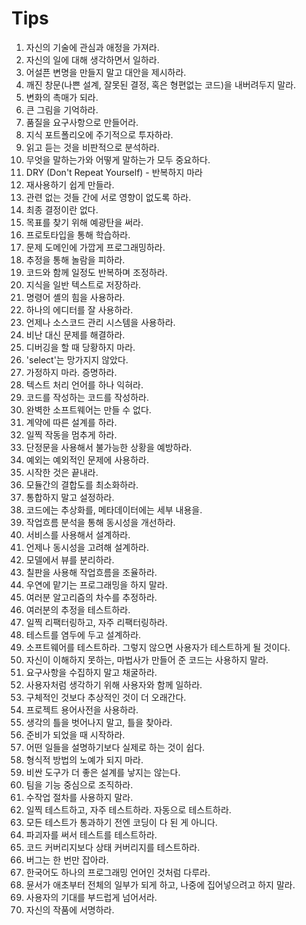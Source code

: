 # Tips
1. 자신의 기술에 관심과 애정을 가져라.
2. 자신의 일에 대해 생각하면서 일하라.
3. 어설픈 변명을 만들지 말고 대안을 제시하라.
4. 깨진 창문(나쁜 설계, 잘못된 결정, 혹은 형편없는 코드)을 내버려두지 말라.
5. 변화의 촉매가 되라. 
6. 큰 그림을 기억하라.
7. 품질을 요구사항으로 만들어라.
8. 지식 포트폴리오에 주기적으로 투자하라. 
9. 읽고 듣는 것을 비판적으로 분석하라.
10. 무엇을 말하는가와 어떻게 말하는가 모두 중요하다. 
11. DRY (Don't Repeat Yourself) - 반복하지 마라  
12. 재사용하기 쉽게 만들라.  
13. 관련 없는 것들 간에 서로 영향이 없도록 하라.  
14. 최종 결정이란 없다.  
15. 목표를 찾기 위해 예광탄을 써라.  
16. 프로토타입을 통해 학습하라.  
17. 문제 도메인에 가깝게 프로그래밍하라.  
18. 추정을 통해 놀람을 피하라.  
19. 코드와 함께 일정도 반복하며 조정하라.  
20. 지식을 일반 텍스트로 저장하라.  
21. 명령어 셸의 힘을 사용하라.  
22. 하나의 에디터를 잘 사용하라.  
23. 언제나 소스코드 관리 시스템을 사용하라.  
24. 비난 대신 문제를 해결하라.  
25. 디버깅을 할 때 당황하지 마라.  
26. 'select'는 망가지지 않았다.  
27. 가정하지 마라. 증명하라.  
28. 텍스트 처리 언어를 하나 익혀라.  
29. 코드를 작성하는 코드를 작성하라.  
30. 완벽한 소프트웨어는 만들 수 없다.  
31. 계약에 따른 설계를 하라.  
32. 일찍 작동을 멈추게 하라.  
33. 단정문을 사용해서 불가능한 상황을 예방하라.  
34. 예외는 예외적인 문제에 사용하라.  
35. 시작한 것은 끝내라.  
36. 모듈간의 결합도를 최소화하라.  
37. 통합하지 말고 설정하라.  
38. 코드에는 추상화를, 메타데이터에는 세부 내용을.  
39. 작업흐름 분석을 통해 동시성을 개선하라.  
40. 서비스를 사용해서 설계하라.  
41. 언제나 동시성을 고려해 설계하라.  
42. 모델에서 뷰를 분리하라.  
43. 칠판을 사용해 작업흐름을 조율하라.  
44. 우연에 맡기는 프로그래밍을 하지 말라.  
45. 여러분 알고리즘의 차수를 추정하라.  
46. 여러분의 추정을 테스트하라.  
47. 일찍 리팩터링하고, 자주 리팩터링하라.  
48. 테스트를 염두에 두고 설계하라.  
49. 소프트웨어를 테스트하라. 그렇지 않으면 사용자가 테스트하게 될 것이다.  
50. 자신이 이해하지 못하는, 마법사가 만들어 준 코드는 사용하지 말라.  
51. 요구사항을 수집하지 말고 채굴하라.  
52. 사용자처럼 생각하기 위해 사용자와 함께 일하라.  
53. 구체적인 것보다 추상적인 것이 더 오래간다.  
54. 프로젝트 용어사전을 사용하라.  
55. 생각의 틀을 벗어나지 말고, 틀을 찾아라.  
56. 준비가 되었을 때 시작하라.  
57. 어떤 일들을 설명하기보다 실제로 하는 것이 쉽다.  
58. 형식적 방법의 노예가 되지 마라.  
59. 비싼 도구가 더 좋은 설계를 낳지는 않는다.  
60. 팀을 기능 중심으로 조직하라.  
61. 수작업 절차를 사용하지 말라.  
62. 일찍 테스트하고, 자주 테스트하라. 자동으로 테스트하라.  
63. 모든 테스트가 통과하기 전엔 코딩이 다 된 게 아니다.  
64. 파괴자를 써서 테스트를 테스트하라.  
65. 코드 커버리지보다 상태 커버리지를 테스트하라.  
66. 버그는 한 번만 잡아라.  
67. 한국어도 하나의 프로그래밍 언어인 것처럼 다루라.  
68. 뮨서가 애초부터 전체의 일부가 되게 하고, 나중에 집어넣으려고 하지 말라.  
69. 사용자의 기대를 부드럽게 넘어서라.  
70. 자신의 작품에 서명하라.  